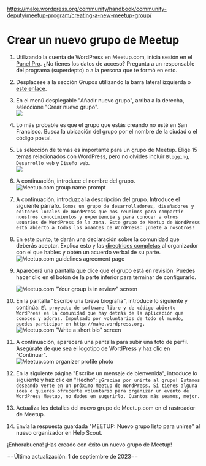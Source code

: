 https://make.wordpress.org/community/handbook/community-deputy/meetup-program/creating-a-new-meetup-group/

# Crear un nuevo grupo de Meetup

1. Utilizando la cuenta de WordPress en Meetup.com, inicia sesión en el [Panel Pro](https://www.meetup.com/pro/wordpress/admin). ¿No tienes los datos de acceso? Pregunta a un responsable del programa (superdepto) o a la persona que te formó en esto.
2. Desplácese a la sección Grupos utilizando la barra lateral izquierda o [este enlace](https://www.meetup.com/pro/wordpress/admin/chapters).  
    [](https://make.wordpress.org/community/files/2015/07/MUG-Step-1.png)
3. En el menú desplegable "Añadir nuevo grupo", arriba a la derecha, seleccione "Crear nuevo grupo".  
    ![](https://make.wordpress.org/community/files/2022/04/meetup-start-new-group.png)[](https://make.wordpress.org/community/files/2015/07/MUG-Step-3.png)
4. Lo más probable es que el grupo que estás creando no esté en San Francisco. Busca la ubicación del grupo por el nombre de la ciudad o el código postal.
5. La selección de temas es importante para un grupo de Meetup. Elige 15 temas relacionados con WordPress, pero no olvides incluir `Blogging`, `Desarrollo web` y `Diseño web`.  
    ![](https://make.wordpress.org/community/files/2022/09/meetup-topic-selection.png)
6. A continuación, introduce el nombre del grupo.  
    ![Meetup.com group name prompt](https://make.wordpress.org/community/files/2022/09/meetup-name.png)
7. A continuación, introduzca la descripción del grupo. Introduce el siguiente párrafo. `Somos un grupo de desarrolladores, diseñadores y editores locales de WordPress que nos reunimos para compartir nuestros conocimientos y experiencia y para conocer a otros usuarios de WordPress de la zona. Este grupo de Meetup de WordPress está abierto a todos los amantes de WordPress: ¡únete a nosotros!`
8. En este punto, te darán una declaración sobre la comunidad que deberás aceptar. Explica esto y las [directrices completas](https://help.meetup.com/hc/en-us/sections/360000683791-Community-Guidelines?_ga=2.122250379.188999799.1663048341-732792351.1662447663) al organizador con el que hables y obtén un acuerdo verbal de su parte.  
    ![Meetup.com guidelines agreement page](https://make.wordpress.org/community/files/2022/09/meetup-guidelines.png)  
    [](https://make.wordpress.org/community/files/2015/07/MUG-Step-6.png)
9. Aparecerá una pantalla que dice que el grupo está en revisión. Puedes hacer clic en el botón de la parte inferior para terminar de configurarlo.  
      
    ![Meetup.com "Your group is in review" screen](https://make.wordpress.org/community/files/2022/09/meetup-group-in-review.png)[](https://make.wordpress.org/community/files/2015/07/MUG-Step-7.png)
10. En la pantalla "Escribe una breve biografía", introduce lo siguiente y continúa: `El proyecto de software libre y de código abierto WordPress es la comunidad que hay detrás de la aplicación que conoces y adoras. Impulsado por voluntarios de todo el mundo, puedes participar en http://make.wordpress.org.`  
    ![Meetup.com "Write a short bio" screen](https://make.wordpress.org/community/files/2022/09/meetup-short-bio.png)
11. A continuación, aparecerá una pantalla para subir una foto de perfil. Asegúrate de que sea el logotipo de WordPress y haz clic en "Continuar".  
    ![Meetup.com organizer profile photo](https://make.wordpress.org/community/files/2022/09/meetup-profile-photo.png)
12. En la siguiente página "Escribe un mensaje de bienvenida", introduce lo siguiente y haz clic en "Hecho": `¡Gracias por unirte al grupo! Estamos deseando verte en un próximo Meetup de WordPress. Si tienes alguna idea o quieres ofrecerte voluntario para organizar un evento de WordPress Meetup, no dudes en sugerirlo. Cuantos más seamos, mejor.`
13. Actualiza los detalles del nuevo grupo de Meetup.com en el rastreador de Meetup.
14. Envía la respuesta guardada "MEETUP: Nuevo grupo listo para unirse" al nuevo organizador en Help Scout.[](https://make.wordpress.org/community/files/2015/07/MUG-Step-11.png)

¡Enhorabuena! ¡Has creado con éxito un nuevo grupo de Meetup!

==Última actualización: 1 de septiembre de 2023==